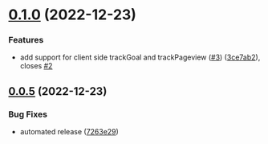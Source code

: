 # [0.1.0](https://github.com/queen-raae/gatsby-plugin-fathom/compare/v0.0.5...v0.1.0) (2022-12-23)


### Features

* add support for client side trackGoal and trackPageview ([#3](https://github.com/queen-raae/gatsby-plugin-fathom/issues/3)) ([3ce7ab2](https://github.com/queen-raae/gatsby-plugin-fathom/commit/3ce7ab27cfda4e430440f740cce6bb5d28c66ab0)), closes [#2](https://github.com/queen-raae/gatsby-plugin-fathom/issues/2)

## [0.0.5](https://github.com/queen-raae/gatsby-plugin-fathom/compare/v0.0.4...v0.0.5) (2022-12-23)


### Bug Fixes

* automated release ([7263e29](https://github.com/queen-raae/gatsby-plugin-fathom/commit/7263e2916a8b2df03f8e952affc08899716d0593))
